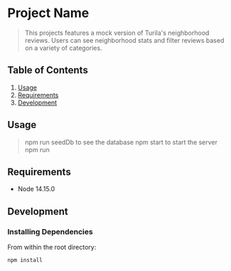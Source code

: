 # Project Name

> This projects features a mock version of Turila's neighborhood reviews. Users can see neighborhood stats and filter reviews based on a variety of categories.


## Table of Contents

1. [Usage](#Usage)
1. [Requirements](#requirements)
1. [Development](#development)

## Usage

> npm run seedDb to see the database
> npm start to start the server
> npm run

## Requirements

- Node 14.15.0

## Development

### Installing Dependencies

From within the root directory:
```sh
npm install

```

